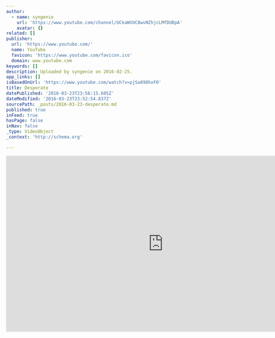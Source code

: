 ```yaml
---
author:
  - name: syngenie
    url: 'https://www.youtube.com/channel/UCkaWVUC8wvNZhjcLMfDUDpA'
    avatar: {}
related: []
publisher:
  url: 'https://www.youtube.com/'
  name: YouTube
  favicon: 'https://www.youtube.com/favicon.ico'
  domain: www.youtube.com
keywords: []
description: Uploaded by syngenie on 2016-02-25.
app_links: []
isBasedOnUrl: 'https://www.youtube.com/watch?v=pjSo898hxF0'
title: Desperate
datePublished: '2016-03-23T23:56:15.605Z'
dateModified: '2016-03-23T23:52:54.837Z'
sourcePath: _posts/2016-03-23-desperate.md
published: true
inFeed: true
hasPage: false
inNav: false
_type: VideoObject
_context: 'http://schema.org'

---
```

<iframe src="https://cdn.embedly.com/widgets/media.html?src=https%3A%2F%2Fwww.youtube.com%2Fembed%2FpjSo898hxF0%3Ffeature%3Doembed&amp;url=https%3A%2F%2Fwww.youtube.com%2Fwatch%3Fv%3DpjSo898hxF0&amp;image=https%3A%2F%2Fi.ytimg.com%2Fvi%2FpjSo898hxF0%2Fhqdefault.jpg&amp;key=b7d04c9b404c499eba89ee7072e1c4f7&amp;type=text%2Fhtml&amp;schema=youtube" width="854" height="480" scrolling="no" frameborder="0" allowfullscreen="allowfullscreen" style=""></iframe>